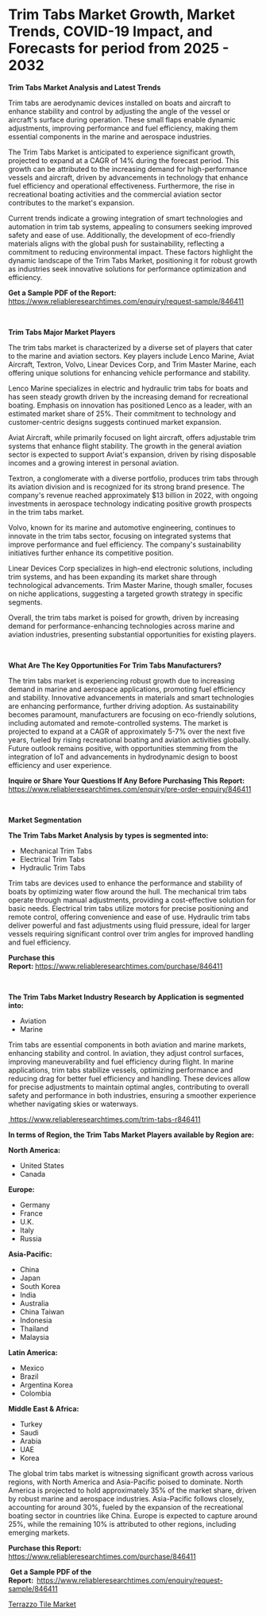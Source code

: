 <p><h1>Trim Tabs Market Growth, Market Trends, COVID-19 Impact, and Forecasts for period from 2025 - 2032</h1></p><p><strong>Trim Tabs Market Analysis and Latest Trends</strong></p>
<p><p>Trim tabs are aerodynamic devices installed on boats and aircraft to enhance stability and control by adjusting the angle of the vessel or aircraft's surface during operation. These small flaps enable dynamic adjustments, improving performance and fuel efficiency, making them essential components in the marine and aerospace industries.</p><p>The Trim Tabs Market is anticipated to experience significant growth, projected to expand at a CAGR of 14% during the forecast period. This growth can be attributed to the increasing demand for high-performance vessels and aircraft, driven by advancements in technology that enhance fuel efficiency and operational effectiveness. Furthermore, the rise in recreational boating activities and the commercial aviation sector contributes to the market's expansion.</p><p>Current trends indicate a growing integration of smart technologies and automation in trim tab systems, appealing to consumers seeking improved safety and ease of use. Additionally, the development of eco-friendly materials aligns with the global push for sustainability, reflecting a commitment to reducing environmental impact. These factors highlight the dynamic landscape of the Trim Tabs Market, positioning it for robust growth as industries seek innovative solutions for performance optimization and efficiency.</p></p>
<p><strong>Get a Sample PDF of the Report:&nbsp;</strong> <a href="https://www.reliableresearchtimes.com/enquiry/request-sample/846411?utm_campaign=3190&utm_medium=2&utm_source=Github&utm_content=ia&utm_term=01042025&utm_id=trim-tabs">https://www.reliableresearchtimes.com/enquiry/request-sample/846411</a></p>
<p>&nbsp;</p>
<p><strong>Trim Tabs Major Market Players</strong></p>
<p><p>The trim tabs market is characterized by a diverse set of players that cater to the marine and aviation sectors. Key players include Lenco Marine, Aviat Aircraft, Textron, Volvo, Linear Devices Corp, and Trim Master Marine, each offering unique solutions for enhancing vehicle performance and stability.</p><p>Lenco Marine specializes in electric and hydraulic trim tabs for boats and has seen steady growth driven by the increasing demand for recreational boating. Emphasis on innovation has positioned Lenco as a leader, with an estimated market share of 25%. Their commitment to technology and customer-centric designs suggests continued market expansion.</p><p>Aviat Aircraft, while primarily focused on light aircraft, offers adjustable trim systems that enhance flight stability. The growth in the general aviation sector is expected to support Aviat's expansion, driven by rising disposable incomes and a growing interest in personal aviation.</p><p>Textron, a conglomerate with a diverse portfolio, produces trim tabs through its aviation division and is recognized for its strong brand presence. The company's revenue reached approximately $13 billion in 2022, with ongoing investments in aerospace technology indicating positive growth prospects in the trim tabs market.</p><p>Volvo, known for its marine and automotive engineering, continues to innovate in the trim tabs sector, focusing on integrated systems that improve performance and fuel efficiency. The company's sustainability initiatives further enhance its competitive position.</p><p>Linear Devices Corp specializes in high-end electronic solutions, including trim systems, and has been expanding its market share through technological advancements. Trim Master Marine, though smaller, focuses on niche applications, suggesting a targeted growth strategy in specific segments.</p><p>Overall, the trim tabs market is poised for growth, driven by increasing demand for performance-enhancing technologies across marine and aviation industries, presenting substantial opportunities for existing players.</p></p>
<p>&nbsp;</p>
<p><strong>What Are The Key Opportunities For Trim Tabs Manufacturers?</strong></p>
<p><p>The trim tabs market is experiencing robust growth due to increasing demand in marine and aerospace applications, promoting fuel efficiency and stability. Innovative advancements in materials and smart technologies are enhancing performance, further driving adoption. As sustainability becomes paramount, manufacturers are focusing on eco-friendly solutions, including automated and remote-controlled systems. The market is projected to expand at a CAGR of approximately 5-7% over the next five years, fueled by rising recreational boating and aviation activities globally. Future outlook remains positive, with opportunities stemming from the integration of IoT and advancements in hydrodynamic design to boost efficiency and user experience.</p></p>
<p><strong>Inquire or Share Your Questions If Any Before Purchasing This Report:</strong> <a href="https://www.reliableresearchtimes.com/enquiry/pre-order-enquiry/846411?utm_campaign=3190&utm_medium=2&utm_source=Github&utm_content=ia&utm_term=01042025&utm_id=trim-tabs">https://www.reliableresearchtimes.com/enquiry/pre-order-enquiry/846411</a></p>
<p>&nbsp;</p>
<p><strong>Market Segmentation</strong></p>
<p><strong>The Trim Tabs Market Analysis by types is segmented into:</strong></p>
<p><ul><li>Mechanical Trim Tabs</li><li>Electrical Trim Tabs</li><li>Hydraulic Trim Tabs</li></ul></p>
<p><p>Trim tabs are devices used to enhance the performance and stability of boats by optimizing water flow around the hull. The mechanical trim tabs operate through manual adjustments, providing a cost-effective solution for basic needs. Electrical trim tabs utilize motors for precise positioning and remote control, offering convenience and ease of use. Hydraulic trim tabs deliver powerful and fast adjustments using fluid pressure, ideal for larger vessels requiring significant control over trim angles for improved handling and fuel efficiency.</p></p>
<p><strong>Purchase this Report:&nbsp;</strong><a href="https://www.reliableresearchtimes.com/purchase/846411?utm_campaign=3190&utm_medium=2&utm_source=Github&utm_content=ia&utm_term=01042025&utm_id=trim-tabs">https://www.reliableresearchtimes.com/purchase/846411</a></p>
<p>&nbsp;</p>
<p><strong>The Trim Tabs Market Industry Research by Application is segmented into:</strong></p>
<p><ul><li>Aviation</li><li>Marine</li></ul></p>
<p><p>Trim tabs are essential components in both aviation and marine markets, enhancing stability and control. In aviation, they adjust control surfaces, improving maneuverability and fuel efficiency during flight. In marine applications, trim tabs stabilize vessels, optimizing performance and reducing drag for better fuel efficiency and handling. These devices allow for precise adjustments to maintain optimal angles, contributing to overall safety and performance in both industries, ensuring a smoother experience whether navigating skies or waterways.</p></p>
<p><a href="https://www.reliableresearchtimes.com/trim-tabs-r846411?utm_campaign=3190&utm_medium=2&utm_source=Github&utm_content=ia&utm_term=01042025&utm_id=trim-tabs">&nbsp;https://www.reliableresearchtimes.com/trim-tabs-r846411</a></p>
<p><strong>In terms of Region, the Trim Tabs Market Players available by Region are:</strong></p>
<p>
    <p> <strong> North America: </strong>
        <ul>
            <li>United States</li>
            <li>Canada</li>
        </ul>
        </p> 
    <p> <strong> Europe: </strong>
        <ul>
            <li>Germany</li>
            <li>France</li>
            <li>U.K.</li>
            <li>Italy</li>
            <li>Russia</li>
        </ul>
        </p> 
    <p> <strong> Asia-Pacific: </strong>
        <ul>
            <li>China</li>
            <li>Japan</li>
            <li>South Korea</li>
            <li>India</li>
            <li>Australia</li>
            <li>China Taiwan</li>
            <li>Indonesia</li>
            <li>Thailand</li>
            <li>Malaysia</li>
        </ul>
        </p> 
    <p> <strong> Latin America: </strong>
        <ul>
            <li>Mexico</li>
            <li>Brazil</li>
            <li>Argentina Korea</li>
            <li>Colombia</li>
        </ul>
        </p> 
    <p> <strong> Middle East & Africa: </strong>
        <ul>
            <li>Turkey</li>
            <li>Saudi</li>
            <li>Arabia</li>
            <li>UAE</li>
            <li>Korea</li>
        </ul>
    </p>
    </p>
<p><p>The global trim tabs market is witnessing significant growth across various regions, with North America and Asia-Pacific poised to dominate. North America is projected to hold approximately 35% of the market share, driven by robust marine and aerospace industries. Asia-Pacific follows closely, accounting for around 30%, fueled by the expansion of the recreational boating sector in countries like China. Europe is expected to capture around 25%, while the remaining 10% is attributed to other regions, including emerging markets.</p></p>
<p><strong>Purchase this Report: </strong><a href="https://www.reliableresearchtimes.com/purchase/846411?utm_campaign=3190&utm_medium=2&utm_source=Github&utm_content=ia&utm_term=01042025&utm_id=trim-tabs">https://www.reliableresearchtimes.com/purchase/846411</a></p>
<p>&nbsp;<strong>Get a Sample PDF of the Report:&nbsp;&nbsp;</strong><a href="https://www.reliableresearchtimes.com/enquiry/request-sample/846411?utm_campaign=3190&utm_medium=2&utm_source=Github&utm_content=ia&utm_term=01042025&utm_id=trim-tabs">https://www.reliableresearchtimes.com/enquiry/request-sample/846411</a></p>
<p><strong></strong></p>
<p><p><a href="https://github.com/mriwacraane/Market-Research-Report-List-1/blob/main/terrazzo-tile-market.md?utm_campaign=3190&utm_medium=2&utm_source=Github&utm_content=ia&utm_term=01042025&utm_id=trim-tabs">Terrazzo Tile Market</a></p></p>